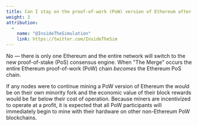 ```yaml
---
title: Can I stay on the proof-of-work (PoW) version of Ethereum after "The Merge"?
weight: 3
attribution:
  -
    name: "@InsideTheSimulation"
    link: https://twitter.com/InsideTheSim
---
```


No — there is only one Ethereum and the entire network will switch to the new proof-of-stake (PoS) consensus engine.
When "The Merge" occurs the entire Ethereum proof-of-work (PoW) chain _becomes_ the Ethereum PoS chain.

If any nodes were to continue mining a PoW version of Ethereum the would be on their own minority fork and the economic value of their block rewards would be far below their cost of operation. Because miners are incentivized to operate at a profit, it is expected that all PoW participants will immediately begin to mine with their hardware on other non-Ethereum PoW blockchains.
